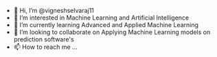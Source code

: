 - 👋 Hi, I’m @vigneshselvaraj11
- 👀 I’m interested in Machine Learning and Artificial Intelligence
- 🌱 I’m currently learning Advanced and Applied Machine Learning 
- 💞️ I’m looking to collaborate on Applying Machine Learning models on prediction software's
- 📫 How to reach me ...

<!---
vigneshselvaraj11/vigneshselvaraj11 is a ✨ special ✨ repository because its `README.md` (this file) appears on your GitHub profile.
You can click the Preview link to take a look at your changes.
--->
